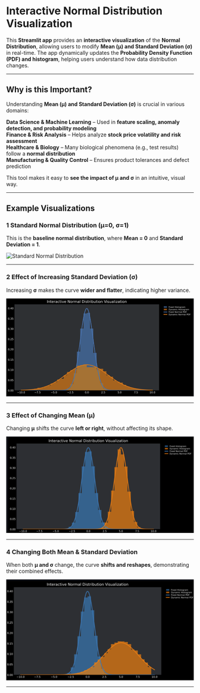 # Interactive Normal Distribution Visualization

This **Streamlit app** provides an **interactive visualization** of the **Normal Distribution**, allowing users to modify **Mean (μ) and Standard Deviation (σ)** in real-time. The app dynamically updates the **Probability Density Function (PDF) and histogram**, helping users understand how data distribution changes.

---

## Why is this Important?

Understanding **Mean (μ) and Standard Deviation (σ)** is crucial in various domains:

 **Data Science & Machine Learning** – Used in **feature scaling, anomaly detection, and probability modeling**  
 **Finance & Risk Analysis** – Helps analyze **stock price volatility and risk assessment**  
 **Healthcare & Biology** – Many biological phenomena (e.g., test results) follow a **normal distribution**  
 **Manufacturing & Quality Control** – Ensures product tolerances and defect prediction  

This tool makes it easy to **see the impact of μ and σ** in an intuitive, visual way.

---

##  Example Visualizations

### **1 Standard Normal Distribution (μ=0, σ=1)**
This is the **baseline normal distribution**, where **Mean = 0** and **Standard Deviation = 1**.

![Standard Normal Distribution](assets/mean0_std1.png)

---

### **2 Effect of Increasing Standard Deviation (σ)**
Increasing **σ** makes the curve **wider and flatter**, indicating higher variance.

![Effect of Standard Deviation](assets/stdchange.png)

---

### **3 Effect of Changing Mean (μ)**
Changing **μ** shifts the curve **left or right**, without affecting its shape.

![Effect of Mean](assets/meanchange.png)

---

### **4 Changing Both Mean & Standard Deviation**
When both **μ and σ** change, the curve **shifts and reshapes**, demonstrating their combined effects.

![Effect of Both Mean and Standard Deviation](assets/change.png)

---

